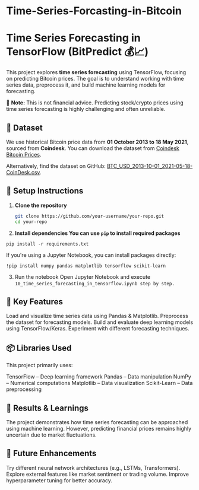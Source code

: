 # Time-Series-Forcasting-in-Bitcoin
# Time Series Forecasting in TensorFlow (BitPredict 💰📈)

This project explores **time series forecasting** using TensorFlow, focusing on predicting Bitcoin prices. The goal is to understand working with time series data, preprocess it, and build machine learning models for forecasting.

🚨 **Note:** This is not financial advice. Predicting stock/crypto prices using time series forecasting is highly challenging and often unreliable.

## 📂 Dataset

We use historical Bitcoin price data from **01 October 2013 to 18 May 2021**, sourced from **Coindesk**. You can download the dataset from [Coindesk Bitcoin Prices](https://www.coindesk.com/price/bitcoin).

Alternatively, find the dataset on GitHub: [BTC_USD_2013-10-01_2021-05-18-CoinDesk.csv](https://github.com/mrdbourke/tensorflow-deep-learning/blob/main/extras/BTC_USD_2013-10-01_2021-05-18-CoinDesk.csv).

## 🚀 Setup Instructions

1. **Clone the repository**
   ```bash
   git clone https://github.com/your-username/your-repo.git
   cd your-repo

2. **Install dependencies You can use ```pip``` to install required packages**
 ```
pip install -r requirements.txt
 ```
If you're using a Jupyter Notebook, you can install packages directly:
```
!pip install numpy pandas matplotlib tensorflow scikit-learn
```
3. Run the notebook Open Jupyter Notebook and execute ```10_time_series_forecasting_in_tensorflow.ipynb step by step.```

## 🔑 Key Features
Load and visualize time series data using Pandas & Matplotlib.
Preprocess the dataset for forecasting models.
Build and evaluate deep learning models using TensorFlow/Keras.
Experiment with different forecasting techniques.

## 📦 Libraries Used
This project primarily uses:

TensorFlow – Deep learning framework
Pandas – Data manipulation
NumPy – Numerical computations
Matplotlib – Data visualization
Scikit-Learn – Data preprocessing

## 🎯 Results & Learnings
The project demonstrates how time series forecasting can be approached using machine learning. However, predicting financial prices remains highly uncertain due to market fluctuations.

## 📌 Future Enhancements
Try different neural network architectures (e.g., LSTMs, Transformers).
Explore external features like market sentiment or trading volume.
Improve hyperparameter tuning for better accuracy.
